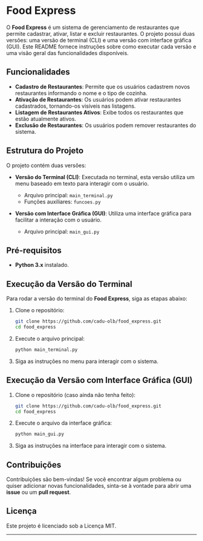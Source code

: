 
# Food Express

O **Food Express** é um sistema de gerenciamento de restaurantes que permite cadastrar, ativar, listar e excluir restaurantes. O projeto possui duas versões: uma versão de terminal (CLI) e uma versão com interface gráfica (GUI). Este README fornece instruções sobre como executar cada versão e uma visão geral das funcionalidades disponíveis.

## Funcionalidades

- **Cadastro de Restaurantes**: Permite que os usuários cadastrem novos restaurantes informando o nome e o tipo de cozinha.
- **Ativação de Restaurantes**: Os usuários podem ativar restaurantes cadastrados, tornando-os visíveis nas listagens.
- **Listagem de Restaurantes Ativos**: Exibe todos os restaurantes que estão atualmente ativos.
- **Exclusão de Restaurantes**: Os usuários podem remover restaurantes do sistema.

## Estrutura do Projeto

O projeto contém duas versões:

- **Versão do Terminal (CLI)**: Executada no terminal, esta versão utiliza um menu baseado em texto para interagir com o usuário.
  - Arquivo principal: `main_terminal.py`
  - Funções auxiliares: `funcoes.py`

- **Versão com Interface Gráfica (GUI)**: Utiliza uma interface gráfica para facilitar a interação com o usuário.
  - Arquivo principal: `main_gui.py`

## Pré-requisitos

- **Python 3.x** instalado.

## Execução da Versão do Terminal

Para rodar a versão do terminal do **Food Express**, siga as etapas abaixo:

1. Clone o repositório:
   ```bash
   git clone https://github.com/cadu-olb/food_express.git
   cd food_express
   ```

2. Execute o arquivo principal:
   ```bash
   python main_terminal.py
   ```

3. Siga as instruções no menu para interagir com o sistema.

## Execução da Versão com Interface Gráfica (GUI)

1. Clone o repositório (caso ainda não tenha feito):
   ```bash
   git clone https://github.com/cadu-olb/food_express.git
   cd food_express
   ```

2. Execute o arquivo da interface gráfica:
   ```bash
   python main_gui.py
   ```

3. Siga as instruções na interface para interagir com o sistema.

## Contribuições

Contribuições são bem-vindas! Se você encontrar algum problema ou quiser adicionar novas funcionalidades, sinta-se à vontade para abrir uma **issue** ou um **pull request**.

## Licença

Este projeto é licenciado sob a Licença MIT.

---
